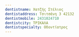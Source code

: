 ```yaml
---
dentistname: Χατζής Στέλιος
dentistaddress: Τσιτσάνη 3 42132
dentistmobile: 2431024710
dentistcity: ΤΡΙΚΑΛΑ
dentistspecialty: Οδοντίατρος
---
```

